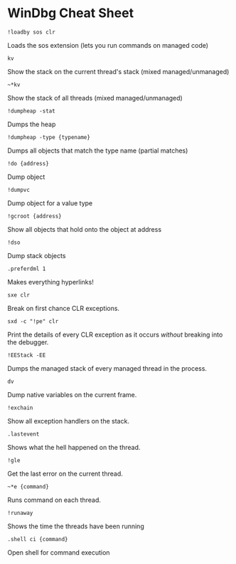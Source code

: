 WinDbg Cheat Sheet
==================

```
!loadby sos clr
```

Loads the sos extension (lets you run commands on managed code)

```
kv
```

Show the stack on the current thread's stack (mixed managed/unmanaged)

```
~*kv
```

Show the stack of all threads (mixed managed/unmanaged)


```
!dumpheap -stat
```

Dumps the heap

```
!dumpheap -type {typename}
```

Dumps all objects that match the type name (partial matches)

```
!do {address}
```

Dump object

```
!dumpvc
```

Dump object for a value type

```
!gcroot {address}
```

Show all objects that hold onto the object at address

```
!dso
```

Dump stack objects

```
.preferdml 1
```

Makes everything hyperlinks!

```
sxe clr
```

Break on first chance CLR exceptions.

```
sxd -c "!pe" clr
```

Print the details of every CLR exception as it occurs _without_ breaking into the debugger.

```
!EEStack -EE
```

Dumps the managed stack of every managed thread in the process.

```
dv
```

Dump native variables on the current frame.

```
!exchain
```

Show all exception handlers on the stack.

```
.lastevent
```

Shows what the hell happened on the thread.


```
!gle
```

Get the last error on the current thread.

```
~*e {command}
```

Runs command on each thread.

```
!runaway
```

Shows the time the threads have been running

```
.shell ci {command}
```

Open shell for command execution

